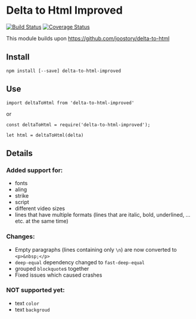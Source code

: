 # Delta to Html Improved

[![Build Status](https://travis-ci.org/joostory/delta-to-html.svg?branch=master)](https://travis-ci.org/joostory/delta-to-html)
[![Coverage Status](https://coveralls.io/repos/github/joostory/delta-to-html/badge.svg?branch=master)](https://coveralls.io/github/joostory/delta-to-html?branch=master)

This module builds upon https://github.com/joostory/delta-to-html

## Install

```
npm install [--save] delta-to-html-improved
```

## Use

```
import deltaToHtml from 'delta-to-html-improved'
```

or

```
const deltaToHtml = require('delta-to-html-improved');

let html = deltaToHtml(delta)
```

## Details

### Added support for:

- fonts
- aling
- strike
- script
- different video sizes
- lines that have multiple formats (lines that are italic, bold, underlined, ... etc. at the same time)

### Changes:

- Empty paragraphs (lines containing only `\n`) are now converted to `<p>&nbsp;</p>`
- `deep-equal` dependency changed to `fast-deep-equal`
- grouped `blockquote`s together
- Fixed issues which caused crashes

### NOT supported yet:

- text `color`
- text `backgroud`

